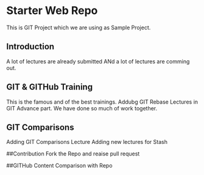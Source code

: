 # Starter Web Repo
This is GIT Project which we are using as Sample Project.

## Introduction
A lot of lectures are already submitted
ANd a lot of lectures are comming out.


## GIT & GITHub Training
This is the famous and of the best trainings.
Addubg GIT Rebase Lectures in GIT Advance part. We have done so much of work together.
## GIT Comparisons
Adding GIT Comparisons Lecture
Adding new lectures for Stash

##Contribution
Fork the Repo and reaise pull request


##GITHub Content
Comparison with Repo
